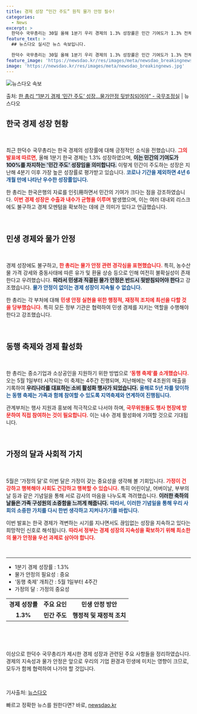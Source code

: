 ```yaml
---
title: 경제 성장 “민간 주도” 원칙 물가 안정 필수!
categories:
  - News
excerpt: >
  한덕수 국무총리는 30일 올해 1분기 우리 경제의 1.3% 성장률은 민간 기여도가 1.3% 전체를 차지하며 …
feature_text: >
  ## 뉴스다오 실시간 뉴스 속보입니다.

  한덕수 국무총리는 30일 올해 1분기 우리 경제의 1.3% 성장률은 민간 기여도가 1.3% 전체를 차지하며 …
feature_image: 'https://newsdao.kr/res/images/meta/newsdao_breakingnews.jpg'
image: 'https://newsdao.kr/res/images/meta/newsdao_breakingnews.jpg'
---
```


![뉴스다오 속보](https://newsdao.kr/res/images/meta/newsdao_breakingnews.jpg)

<p>출처: <a href="https://newsdao.kr/3704" rel="dofollow">한 총리 “1분기 경제 ‘민간 주도’ 성장…물가안정 뒷받침되어야”  - 국무조정실</a> | 뉴스다오</p>

<h2 data-ke-size="size26">한국 경제 성장 현황</h2>

<p data-ke-size="size16">&nbsp;</p>

최근 한덕수 국무총리는 한국 경제의 성장률에 대해 긍정적인 소식을 전했습니다. <b><span style="color: #ee2323;">그의 발표에 따르면,</span></b> 올해 1분기 한국 경제는 1.3% 성장하였으며, <b><span style="background-color: #21538527;">이는 민간의 기여도가 100%를 차지하는 '민간 주도' 성장임을 의미합니다.</span></b> 이렇게 민간이 주도하는 성장은 지난해 4분기 이후 가장 높은 성장률로 평가받고 있습니다. <b><span style="color: #1a5490;">코로나 기간을 제외하면 4년 6개월 만에 나타난 우수한 성장률입니다.</span></b>

한 총리는 한국은행의 자료를 인引用하면서 민간의 기여가 크다는 점을 강조하였습니다. <b><span style="color: #ee2323;">이번 경제 성장은 수출과 내수가 균형을 이루며</span></b> 발생했으며, 이는 여러 대내외 리스크에도 불구하고 경제 모멘텀을 확보하는 데에 큰 의미가 있다고 언급했습니다.

<p data-ke-size="size16">&nbsp;</p>

<h2 data-ke-size="size26">민생 경제와 물가 안정</h2>

<p data-ke-size="size16">&nbsp;</p>

경제 성장에도 불구하고, <b><span style="color: #ee2323;">한 총리는 물가 안정 관련 경각심을 표현했습니다.</span></b> 특히, 농수산물 가격 강세와 중동사태에 따른 유가 및 환율 상승 등으로 인해 여전히 불확실성이 존재한다고 우려했습니다. <b><span style="background-color: #21538527;">따라서 민생과 직결된 물가 안정은 반드시 뒷받침되어야 한다</span></b>고 강조했습니다. <b><span style="color: #1a5490;">물가 안정이 없이는 경제 성장이 지속될 수 없습니다.</span></b>

한 총리는 각 부처에 대해 <b><span style="color: #ee2323;">민생 안정 실현을 위한 행정적, 재정적 조치에 최선을 다할 것을 당부했습니다.</span></b> 특히 모든 정부 기관은 협력하여 민생 경제를 지키는 역할을 수행해야 한다고 강조했습니다.

<p data-ke-size="size16">&nbsp;</p>

<h2 data-ke-size="size26">동행 축제와 경제 활성화</h2>

<p data-ke-size="size16">&nbsp;</p>

한 총리는 중소기업과 소상공인을 지원하기 위한 방법으로 <b><span style="color: #ee2323;">‘동행 축제’를 소개했습니다.</span></b> 오는 5월 1일부터 시작되는 이 축제는 4주간 진행되며, 지난해에는 약 4조원의 매출을 기록하여 <b><span style="background-color: #21538527;">우리나라를 대표하는 소비 활성화 행사가 되었습니다.</span></b> <b><span style="color: #1a5490;">올해로 5년 차를 맞이하는 동행 축제는 가족과 함께 참여할 수 있도록 지역축제와 연계하여 진행됩니다.</span></b>

관계부처는 행사 지원과 홍보에 적극적으로 나서야 하며, <b><span style="color: #ee2323;">국무위원들도 행사 현장에 방문하여 직접 참여하는 것이 필요합니다.</span></b> 이는 내수 경제 활성화에 기여할 것으로 기대됩니다.

<p data-ke-size="size16">&nbsp;</p>

<h2 data-ke-size="size26">가정의 달과 사회적 가치</h2>

<p data-ke-size="size16">&nbsp;</p>

5월은 ‘가정의 달’로 이번 달은 가정이 갖는 중요성을 생각해 볼 기회입니다. <b><span style="color: #ee2323;">가정이 건강하고 행복해야 사회도 건강하고 행복할 수 있습니다.</span></b> 특히 어린이날, 어버이날, 부부의날 등과 같은 기념일을 통해 서로 감사의 마음을 나누도록 격려했습니다. <b><span style="background-color: #21538527;">이러한 축하의 날들은 가족 구성원의 소중함을 느끼게 해줍니다.</span></b> <b><span style="color: #1a5490;">따라서, 이러한 기념일을 통해 우리 사회의 소중한 가치를 다시 한번 생각하고 지켜나가기를 바랍니다.</span></b> 

이번 발표는 한국 경제가 격변하는 시기를 지나면서도 끊임없는 성장을 지속하고 있다는 희망적인 신호로 해석됩니다. <b><span style="color: #ee2323;">따라서 정부는 경제 성장의 지속성을 확보하기 위해 최소한의 물가 안정을 우선 과제로 삼아야 합니다.</span></b>

<p data-ke-size="size16">&nbsp;</p>

<hr/>

<ul>
  <li>1분기 경제 성장률 : 1.3%</li>
  <li>물가 안정의 필요성 : 중요</li>
  <li>‘동행 축제’ 개최간 : 5월 1일부터 4주간</li>
  <li>가정의 달 : 가정의 중요성</li>
</ul>

<table style="width: 100%;">
  <tr>
    <td style="text-align: center; height: 17px;"><b>경제 성장률</b></td>
    <td style="text-align: center; height: 17px;"><b>주요 요인</b></td>
    <td style="text-align: center; height: 17px;"><b>민생 안정 방안</b></td>
  </tr>
  <tr>
    <td style="text-align: center; height: 17px;"><b>1.3%</b></td>
    <td style="text-align: center; height: 17px;"><b>민간 주도</b></td>
    <td style="text-align: center; height: 17px;"><b>행정적 및 재정적 조치</b></td>
  </tr>
</table>

<p data-ke-size="size16">&nbsp;</p>

<p data-ke-size="size16">&nbsp;</p>

이상으로 한덕수 국무총리가 제시한 경제 성장과 관련된 주요 사항들을 정리하였습니다. 경제의 지속성과 물가 안정은 앞으로 우리의 기업 환경과 민생에 미치는 영향이 크므로, 모두가 함께 협력하여 나가야 할 것입니다. 

<p data-ke-size="size16">&nbsp;</p>

기사출처: <a href="https://newsdao.kr/3704" target="_blank">뉴스다오</a> 

빠르고 정확한 뉴스를 원한다면? 바로, <a href="https://newsdao.kr" rel="dofollow">newsdao.kr</a>


